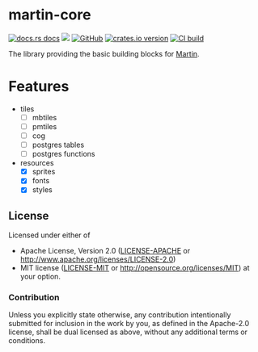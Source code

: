 # martin-core

[![docs.rs docs](https://docs.rs/martin-core/badge.svg)](https://docs.rs/martin-core)
[![](https://img.shields.io/badge/Slack-%23maplibre--martin-blueviolet?logo=slack)](https://slack.openstreetmap.us/)
[![GitHub](https://img.shields.io/badge/github-maplibre/martin-8da0cb?logo=github)](https://github.com/maplibre/martin)
[![crates.io version](https://img.shields.io/crates/v/martin-core.svg)](https://crates.io/crates/martin-core)
[![CI build](https://github.com/maplibre/martin/actions/workflows/ci.yml/badge.svg)](https://github.com/maplibre/martin/actions)

The library providing the basic building blocks for [Martin](https://maplibre.org/martin).

# Features

- tiles
  - [ ] mbtiles
  - [ ] pmtiles
  - [ ] cog
  - [ ] postgres tables
  - [ ] postgres functions
- resources
  - [x] sprites
  - [x] fonts
  - [x] styles

## License

Licensed under either of

* Apache License, Version 2.0 ([LICENSE-APACHE](LICENSE-APACHE) or <http://www.apache.org/licenses/LICENSE-2.0>)
* MIT license ([LICENSE-MIT](LICENSE-MIT) or <http://opensource.org/licenses/MIT>)
  at your option.

### Contribution

Unless you explicitly state otherwise, any contribution intentionally
submitted for inclusion in the work by you, as defined in the
Apache-2.0 license, shall be dual licensed as above, without any
additional terms or conditions.
